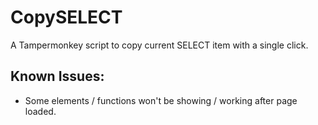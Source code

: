 # CopySELECT
A Tampermonkey script to copy current SELECT item with a single click.

## Known Issues:
+ Some elements / functions won't be showing / working after page loaded.
